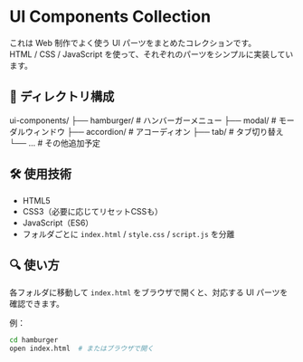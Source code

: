 # UI Components Collection

これは Web 制作でよく使う UI パーツをまとめたコレクションです。  
HTML / CSS / JavaScript を使って、それぞれのパーツをシンプルに実装しています。

## 📁 ディレクトリ構成

ui-components/ ├── hamburger/ # ハンバーガーメニュー
                          ├── modal/ # モーダルウィンドウ 
                          ├── accordion/ # アコーディオン 
                          ├── tab/ # タブ切り替え 
                          └── ... # その他追加予定
                          
## 🛠 使用技術

- HTML5
- CSS3（必要に応じてリセットCSSも）
- JavaScript（ES6）
- フォルダごとに `index.html` / `style.css` / `script.js` を分離

## 🔍 使い方

各フォルダに移動して `index.html` をブラウザで開くと、対応する UI パーツを確認できます。

例：

```bash
cd hamburger
open index.html  # またはブラウザで開く
